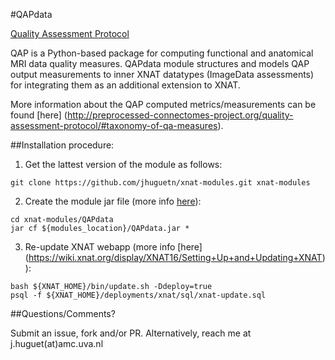 #QAPdata

[Quality Assessment Protocol](http://preprocessed-connectomes-project.org/quality-assessment-protocol/)

QAP is a Python-based package for computing functional and anatomical MRI data quality measures. 
QAPdata module structures and models QAP output measurements to inner XNAT datatypes (ImageData assessments) for integrating them as an additional extension to XNAT.

More information about the QAP computed metrics/measurements can be found [here] (http://preprocessed-connectomes-project.org/quality-assessment-protocol/#taxonomy-of-qa-measures).

##Installation procedure:

1. Get the lattest version of the module as follows: 
  ```
  git clone https://github.com/jhuguetn/xnat-modules.git xnat-modules
  ```

2. Create the module jar file (more info [here](https://wiki.xnat.org/display/XNAT16/Exploring+Module+Structure)): 
  ```
  cd xnat-modules/QAPdata
  jar cf ${modules_location}/QAPdata.jar *
  ```

3. Re-update XNAT webapp (more info [here] (https://wiki.xnat.org/display/XNAT16/Setting+Up+and+Updating+XNAT)):
  ```
  bash ${XNAT_HOME}/bin/update.sh -Ddeploy=true
  psql -f ${XNAT_HOME}/deployments/xnat/sql/xnat-update.sql
  ```

##Questions/Comments?

Submit an issue, fork and/or PR. Alternatively, reach me at j.huguet(at)amc.uva.nl
